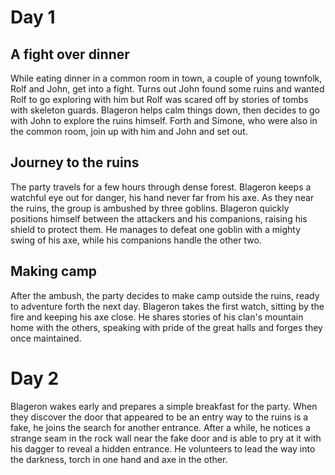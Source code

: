 # Day 1
## A fight over dinner
While eating dinner in a common room in town, a couple of young townfolk, Rolf and John, get into a fight. Turns out John found some ruins and wanted Rolf to go exploring with him but Rolf was scared off by stories of tombs with skeleton guards. Blageron helps calm things down, then decides to go with John to explore the ruins himself. Forth and Simone, who were also in the common room, join up with him and John and set out.

## Journey to the ruins
The party travels for a few hours through dense forest. Blageron keeps a watchful eye out for danger, his hand never far from his axe. As they near the ruins, the group is ambushed by three goblins. Blageron quickly positions himself between the attackers and his companions, raising his shield to protect them. He manages to defeat one goblin with a mighty swing of his axe, while his companions handle the other two.

## Making camp
After the ambush, the party decides to make camp outside the ruins, ready to adventure forth the next day. Blageron takes the first watch, sitting by the fire and keeping his axe close. He shares stories of his clan's mountain home with the others, speaking with pride of the great halls and forges they once maintained.

# Day 2
Blageron wakes early and prepares a simple breakfast for the party. When they discover the door that appeared to be an entry way to the ruins is a fake, he joins the search for another entrance. After a while, he notices a strange seam in the rock wall near the fake door and is able to pry at it with his dagger to reveal a hidden entrance. He volunteers to lead the way into the darkness, torch in one hand and axe in the other.
